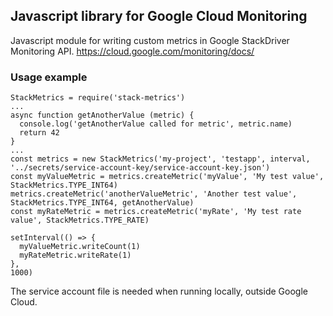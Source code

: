 ## Javascript library for Google Cloud Monitoring

Javascript module for writing custom metrics in Google StackDriver Monitoring API.
https://cloud.google.com/monitoring/docs/

### Usage example

```
StackMetrics = require('stack-metrics')
...
async function getAnotherValue (metric) {
  console.log('getAnotherValue called for metric', metric.name)
  return 42
}
...
const metrics = new StackMetrics('my-project', 'testapp', interval, '../secrets/service-account-key/service-account-key.json')
const myValueMetric = metrics.createMetric('myValue', 'My test value', StackMetrics.TYPE_INT64)
metrics.createMetric('anotherValueMetric', 'Another test value', StackMetrics.TYPE_INT64, getAnotherValue)
const myRateMetric = metrics.createMetric('myRate', 'My test rate value', StackMetrics.TYPE_RATE)

setInterval(() => {
  myValueMetric.writeCount(1)
  myRateMetric.writeRate(1)
},
1000)
```

The service account file is needed when running locally, outside Google Cloud.
